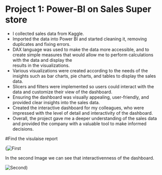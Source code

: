  # Project 1: Power-BI on Sales Super store

  * I collected sales data from Kaggle.
  * Imported the data into Power BI and started cleaning it, removing duplicates and fixing errors. 
  * DAX language was used to make the data more accessible, and to create simple measures that would allow me to perform calculations with the data and display the   
    results in the visualizations.
  * Various visualizations were created according to the needs of the insights such as bar charts, pie charts, and tables to display the sales data.
  * Slicers and filters were implemented so users could interact with the data and customize their view of the dashboard.
  * Ensuring the dashboard was visually appealing, user-friendly, and provided clear insights into the sales data.
  * Created the interactive dashboard for my colleagues, who were impressed with the level of detail and interactivity of the dashboard.
  * Overall, the project gave me a deeper understanding of the sales data and provided the company with a valuable tool to make informed decisions.

#Find the visulaise report 

(![First](https://user-images.githubusercontent.com/90980952/224829825-4cb31497-7ebd-4e45-9229-819efffe5cac.JPG)

In the second Image we can see that interactivenness of the dashboard.

![Second](https://user-images.githubusercontent.com/90980952/224829851-6abc7612-487e-4897-a9c5-1d9a4075d705.JPG))
